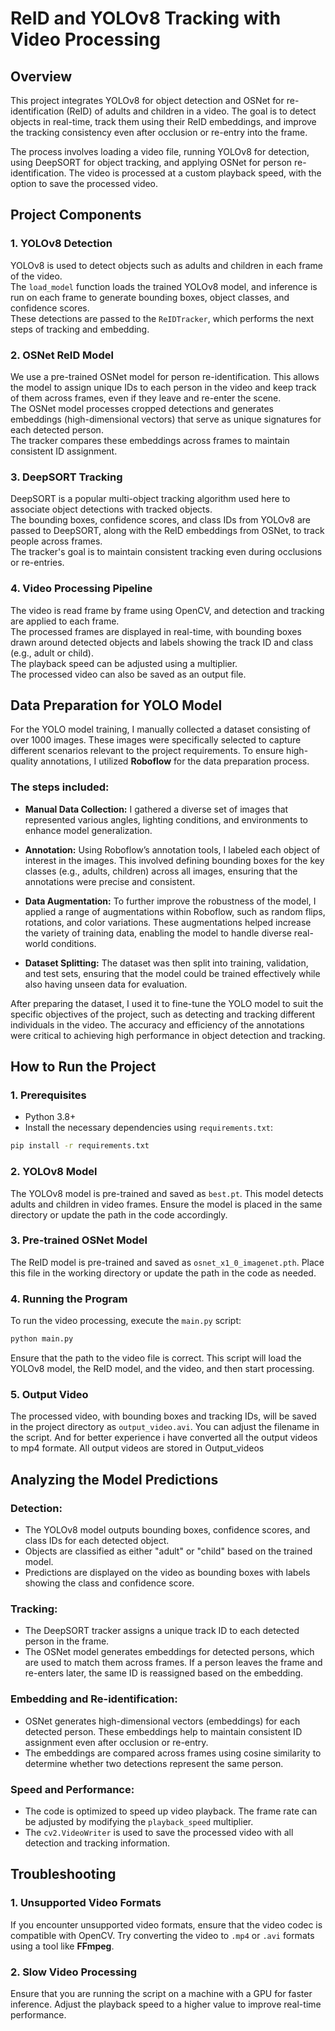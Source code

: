# ReID and YOLOv8 Tracking with Video Processing

## Overview

This project integrates YOLOv8 for object detection and OSNet for re-identification (ReID) of adults and children in a video. The goal is to detect objects in real-time, track them using their ReID embeddings, and improve the tracking consistency even after occlusion or re-entry into the frame.

The process involves loading a video file, running YOLOv8 for detection, using DeepSORT for object tracking, and applying OSNet for person re-identification. The video is processed at a custom playback speed, with the option to save the processed video.

## Project Components

### 1. YOLOv8 Detection

YOLOv8 is used to detect objects such as adults and children in each frame of the video.  
The `load_model` function loads the trained YOLOv8 model, and inference is run on each frame to generate bounding boxes, object classes, and confidence scores.  
These detections are passed to the `ReIDTracker`, which performs the next steps of tracking and embedding.

### 2. OSNet ReID Model

We use a pre-trained OSNet model for person re-identification. This allows the model to assign unique IDs to each person in the video and keep track of them across frames, even if they leave and re-enter the scene.  
The OSNet model processes cropped detections and generates embeddings (high-dimensional vectors) that serve as unique signatures for each detected person.  
The tracker compares these embeddings across frames to maintain consistent ID assignment.

### 3. DeepSORT Tracking

DeepSORT is a popular multi-object tracking algorithm used here to associate object detections with tracked objects.  
The bounding boxes, confidence scores, and class IDs from YOLOv8 are passed to DeepSORT, along with the ReID embeddings from OSNet, to track people across frames.  
The tracker's goal is to maintain consistent tracking even during occlusions or re-entries.

### 4. Video Processing Pipeline

The video is read frame by frame using OpenCV, and detection and tracking are applied to each frame.  
The processed frames are displayed in real-time, with bounding boxes drawn around detected objects and labels showing the track ID and class (e.g., adult or child).  
The playback speed can be adjusted using a multiplier.  
The processed video can also be saved as an output file.

## Data Preparation for YOLO Model

For the YOLO model training, I manually collected a dataset consisting of over 1000 images. These images were specifically selected to capture different scenarios relevant to the project requirements. To ensure high-quality annotations, I utilized **Roboflow** for the data preparation process.

### The steps included:

- **Manual Data Collection:** I gathered a diverse set of images that represented various angles, lighting conditions, and environments to enhance model generalization.
  
- **Annotation:** Using Roboflow’s annotation tools, I labeled each object of interest in the images. This involved defining bounding boxes for the key classes (e.g., adults, children) across all images, ensuring that the annotations were precise and consistent.
  
- **Data Augmentation:** To further improve the robustness of the model, I applied a range of augmentations within Roboflow, such as random flips, rotations, and color variations. These augmentations helped increase the variety of training data, enabling the model to handle diverse real-world conditions.
  
- **Dataset Splitting:** The dataset was then split into training, validation, and test sets, ensuring that the model could be trained effectively while also having unseen data for evaluation.

After preparing the dataset, I used it to fine-tune the YOLO model to suit the specific objectives of the project, such as detecting and tracking different individuals in the video. The accuracy and efficiency of the annotations were critical to achieving high performance in object detection and tracking.

## How to Run the Project

### 1. Prerequisites

- Python 3.8+
- Install the necessary dependencies using `requirements.txt`:
  
```bash
pip install -r requirements.txt
```

### 2. YOLOv8 Model

The YOLOv8 model is pre-trained and saved as `best.pt`. This model detects adults and children in video frames. Ensure the model is placed in the same directory or update the path in the code accordingly.

### 3. Pre-trained OSNet Model

The ReID model is pre-trained and saved as `osnet_x1_0_imagenet.pth`. Place this file in the working directory or update the path in the code as needed.

### 4. Running the Program

To run the video processing, execute the `main.py` script:

```bash
python main.py
```

Ensure that the path to the video file is correct. This script will load the YOLOv8 model, the ReID model, and the video, and then start processing.

### 5. Output Video

The processed video, with bounding boxes and tracking IDs, will be saved in the project directory as `output_video.avi`. You can adjust the filename in the script. And for better experience i have converted all the output videos to mp4 formate. All output videos are stored in Output_videos

## Analyzing the Model Predictions

### Detection:

- The YOLOv8 model outputs bounding boxes, confidence scores, and class IDs for each detected object.
- Objects are classified as either "adult" or "child" based on the trained model.
- Predictions are displayed on the video as bounding boxes with labels showing the class and confidence score.

### Tracking:

- The DeepSORT tracker assigns a unique track ID to each detected person in the frame.
- The OSNet model generates embeddings for detected persons, which are used to match them across frames. If a person leaves the frame and re-enters later, the same ID is reassigned based on the embedding.

### Embedding and Re-identification:

- OSNet generates high-dimensional vectors (embeddings) for each detected person. These embeddings help to maintain consistent ID assignment even after occlusion or re-entry.
- The embeddings are compared across frames using cosine similarity to determine whether two detections represent the same person.

### Speed and Performance:

- The code is optimized to speed up video playback. The frame rate can be adjusted by modifying the `playback_speed` multiplier.
- The `cv2.VideoWriter` is used to save the processed video with all detection and tracking information.

## Troubleshooting

### 1. Unsupported Video Formats

If you encounter unsupported video formats, ensure that the video codec is compatible with OpenCV. Try converting the video to `.mp4` or `.avi` formats using a tool like **FFmpeg**.

### 2. Slow Video Processing

Ensure that you are running the script on a machine with a GPU for faster inference. Adjust the playback speed to a higher value to improve real-time performance.
